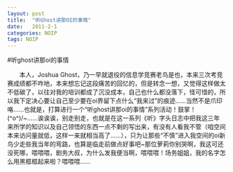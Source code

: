 ```yaml
---
layout: post
title:  "听Ghost讲那OI的事情"
date:   2011-2-1
categories: NOIP
tags: NOIP
---
```

#听ghost讲那oi的事情

　　本人，Joshua Ghost，乃一早就退役的信息学竞赛老鸟是也，本来三次考竞赛成绩都不咋地，本来想忘记这段痛苦的回忆的，但是转念一想，又觉得这样做太不低碳了，以往对我的培训都成了沉没成本，自己也什么都没落下，怪可惜的，所以我下定决心要让自己至少要在oi界留下点什么“我来过”的痕迹……当然不是爪印咯……也就是，打算进行一个“听ghost讲那oi的事情”系列活动！鼓掌！\(^o^)/~……<!--break-->诶诶诶，别走别走，也就是在这一系列《听》字头日志中把我这三年来所学的知识以及自己领悟的东西一点不剩的写出来，有没有人看我不管（咱空间本来访问量就低，这样一来就相当高了……），只为让那些“不慎”进入我空间的oi新鸟少走些我当年的弯路，也算是临走前做点好事吧~那位萝莉你别哭啊，我这可还没死哪，喂喂喂，剧务大叔，为什么发我便当啊，喂喂喂！场务姐姐，我的名字怎么用黑框框起来啦？喂喂喂……
